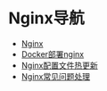 # Nginx导航

* [Nginx](./nginx.md)
* [Docker部署nginx](./nginx-docker.md)
* [Nginx配置文件热更新](./nginxhotreload.md)
* [Nginx常见问题处理](./problem.md)